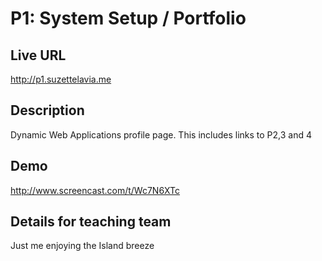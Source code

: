 # P1: System Setup / Portfolio

## Live URL
<http://p1.suzettelavia.me>

## Description
Dynamic Web Applications profile page. This includes links to P2,3 and 4

## Demo
http://www.screencast.com/t/Wc7N6XTc

## Details for teaching team
Just me enjoying the Island breeze

